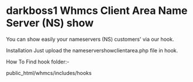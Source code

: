 # darkboss1 Whmcs Client Area Name Server (NS) show
You can show easily your nameservers (NS) customers' via our hook.

Installation
Just upload the nameservershowclientarea.php file in hook.

How To Find hook folder:-

public_html/whmcs/includes/hooks

